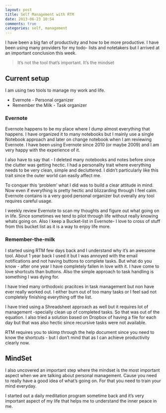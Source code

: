 ```yaml
---
layout: post
title: Self Management with RTM
date: 2013-06-23 10:54
comments: true
categories: self, management
---
```


I have been a big fan of productivity and how to be more productive. I have been using many providers for my todo- lists and notetakers but I arrived at an important conclusion this week. 

> It’s not the tool that’s important. It’s the mindset


## Current setup
I am using two tools to manage my work and life. 

* Evernote - Personal organizer
* Remember the Milk - Task organizer

### Evernote
Evernote happens to be my place where I dump almost everything that happens. I have organized it to many notebooks but I mainly use a single Notebook approach and later on change notebook when I am reviewing Evernote. I have been using Evernote since 2010 (or maybe 2009) and I am very happy with the experience of it.

I also have to say that - I deleted many notebooks and notes before since the clutter was getting hectic. I had a personality trait where everything needs to be very clean, simple and decluttered. I didn’t particularly like this trait since the outer world can easily affect me. 

<!-- more -->
To conquer this ‘problem’ what I did was to build a clear attitude in mind. Now even if everything is pretty hectic and blizzarding through I feel calm. Evernote contains is a very good personal organizer but overally any tool requires careful usage. 

I weekly review Evernote to scan my thoughts and figure out what going on in life. Since sometimes we tend to pilot through life without really knowing whats going on. Also I keep a Bucket-list in Evernote- I love to cross of stuff from this bucket list as it is a way to enjoy life more.

### Remember-the-milk
I started using RTM few days back and I understand why it’s an awesome tool. About 1 year back I used it but I was annoyed with the email notifications and not having buttons to complete tasks. But what do you know - after one year I have completely fallen in love with it. I have come to love shortcuts than buttons. Also the simple approach to task handling is something I was dying for. 

I have tried many orthodoxic pracitces in task management but non have ever really worked out. I either burn out of too many tasks or I feel sad not completely finishing everything off the list.

I have tried using a Shreadsheet approach as well but it requires lot of management -specially clean up of completed tasks. So that was out of the equation. I also tried a solution based on Dropbox of having a file for each day but that was also hectic since recursive tasks were not available. 

RTM requires you to skimp through the help document since you need to know the shortcuts - but I don’t mind that as I can achieve productivity clearly now.

## MindSet 
I also uncovered an important step where the mindset is the most important aspect when we are talking about personal management. Cause you need to really have a good idea of what’s going on. For that you need to train your mind everyday.

I started out a daily meditation program sometime back and it’s very important aspect of my life that helps me to understand the inner peace in me. 
